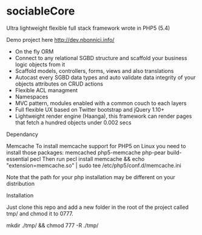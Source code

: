 sociableCore
============

Ultra lightweight flexible full stack framework wrote in PHP5 (5.4)

Demo project here http://dev.nbonnici.info/

- On the fly ORM
- Connect to any relational SGBD structure and scaffold your business logic objects from it 
- Scaffold models, controllers, forms, views and also translations
- Autocast every SGBD data types and auto validate data integrity of your objects attributes on CRUD actions
- Flexible ACL managment
- Namespaces
- MVC pattern, modules enabled with a common couch to each layers
- Full flexible UX based on Twitter bootstrap and jQuery 1.10+
- Lightweight render engine (Haanga), this framework can render pages that fetch a hundred objects under 0.002 secs 

Dependancy

Memcache
To install memcache support for PHP5 on Linux you need to install those packages: memcached php5-memcache php-pear build-essential pecl
Then run 
pecl install memcache && echo "extension=memcache.so" | sudo tee /etc/php5/conf.d/memcache.ini

Note that the path for your php installation may be different on your distribution


Installation

Just clone this repo and add a new folder in the root of the project called tmp/ and chmod it to 0777.

mkdir ./tmp/ && chmod 777 -R ./tmp/
